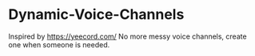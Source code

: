 # Dynamic-Voice-Channels

Inspired by https://yeecord.com/
No more messy voice channels, create one when someone is needed.
